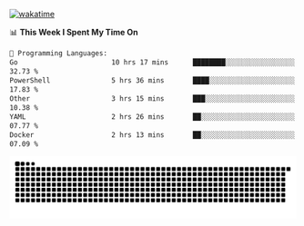 [![wakatime](https://wakatime.com/badge/user/384f91c6-4eee-411f-8f3b-1b691f58a544.svg)](https://wakatime.com/@384f91c6-4eee-411f-8f3b-1b691f58a544)

<!--START_SECTION:waka-->
📊 **This Week I Spent My Time On** 

```text
💬 Programming Languages: 
Go                       10 hrs 17 mins      ████████░░░░░░░░░░░░░░░░░   32.73 % 
PowerShell               5 hrs 36 mins       ████░░░░░░░░░░░░░░░░░░░░░   17.83 % 
Other                    3 hrs 15 mins       ███░░░░░░░░░░░░░░░░░░░░░░   10.38 % 
YAML                     2 hrs 26 mins       ██░░░░░░░░░░░░░░░░░░░░░░░   07.77 % 
Docker                   2 hrs 13 mins       ██░░░░░░░░░░░░░░░░░░░░░░░   07.09 % 
```


<!--END_SECTION:waka-->

<picture>
  <source media="(prefers-color-scheme: dark)" srcset="https://raw.githubusercontent.com/fuwx295/fuwx295/output/github-contribution-grid-snake-dark.svg">
  <source media="(prefers-color-scheme: light)" srcset="https://raw.githubusercontent.com/fuwx295/fuwx295/output/github-contribution-grid-snake.svg">
  <img alt="github contribution grid snake animation" src="https://raw.githubusercontent.com/fuwx295/fuwx295/output/github-contribution-grid-snake.svg">
</picture>
